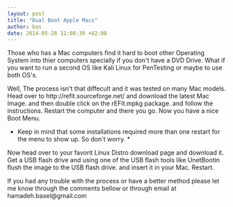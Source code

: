 ```yaml
---
layout: post
title: "Dual Boot Apple Macs"
author: bas
date: 2014-05-28 12:08:39 +02:00
---
```


<p>Those who has a Mac computers find it hard to boot other Operating System into thier computers specially if you don't have a DVD Drive. What if you want to run a second OS like Kali Linux for PenTesting or maybe to use both OS's.</p>

<p>Well, The process isn't that diffecult and it was tested on many Mac models. Head over to http://refit.sourceforge.net/ and download the latest Mac Image. and then double click on the rEFIt.mpkg package. and follow the instructions. Restart the computer and there you go. Now you have a nice Boot Menu.</p>

* Keep in mind that some installations required more than one restart for the menu to show up. So don't worry. *

<p>Now head over to your favorit Linux Distro download page and download it. Get a USB flash drive and using one of the USB flash tools like UnetBootin flush the image to the USB flash drive. and insert it in your Mac. Restart.</p>

<p>If you had any trouble with the process or have a better method please let me know through the comments bellow or through email at hamadeh.basel@gmail.com</p>
